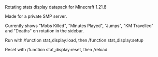 Rotating stats display datapack for Minecraft 1.21.8

Made for a private SMP server.

Currently shows "Mobs Killed", "Minutes Played", "Jumps", "KM Travelled" and "Deaths" on rotation in the sidebar.

Run with /function stat_display:load, then /function stat_display:setup

Reset with /function stat_display:reset, then /reload
